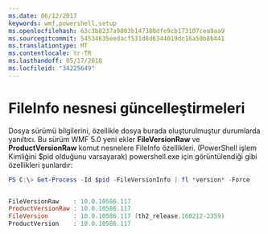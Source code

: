 ```yaml
---
ms.date: 06/12/2017
keywords: wmf,powershell,setup
ms.openlocfilehash: 63c3b8237a9883b147380dfe9cb173107cea9aa9
ms.sourcegitcommit: 54534635eedacf531d8d6344019dc16a50b8b441
ms.translationtype: MT
ms.contentlocale: tr-TR
ms.lasthandoff: 05/17/2018
ms.locfileid: "34225649"
---
```

# <a name="updates-to-fileinfo-object"></a>FileInfo nesnesi güncelleştirmeleri
Dosya sürümü bilgilerini, özellikle dosya burada oluşturulmuştur durumlarda yanıltıcı. Bu sürüm WMF 5.0 yeni ekler **FileVersionRaw** ve **ProductVersionRaw** komut nesnelere FileInfo özellikleri. (PowerShell işlem Kimliğini $pid olduğunu varsayarak) powershell.exe için görüntülendiği gibi özellikleri şunlardır:

```powershell
PS C:\> Get-Process -Id $pid -FileVersionInfo | fl *version* -Force


FileVersionRaw    : 10.0.10586.117
ProductVersionRaw : 10.0.10586.117
FileVersion       : 10.0.10586.117 (th2_release.160212-2359)
ProductVersion    : 10.0.10586.117
